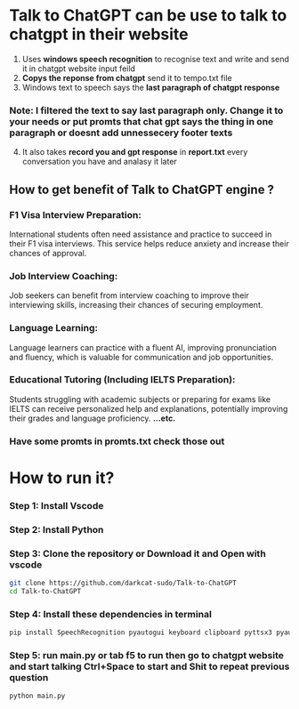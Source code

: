 # Talk to ChatGPT can be use to talk to chatgpt in their website

1. Uses **windows speech recognition** to recognise text and write and send it in chatgpt website input feild
2. **Copys the reponse from chatgpt** send it to tempo.txt file 
3. Windows text to speech says the **last paragraph of chatgpt response**
### Note: I filtered the text to say last paragraph only. Change it to your needs or put promts that chat gpt says the thing in one paragraph or doesnt add unnessecery footer texts
4. It also takes **record you and gpt response** in **report.txt** every conversation you have and analasy it later


## How to get benefit of Talk to ChatGPT engine ? 

### F1 Visa Interview Preparation:
International students often need assistance and practice to succeed in their F1 visa interviews. This service helps reduce anxiety and increase their chances of approval.

### Job Interview Coaching:
Job seekers can benefit from interview coaching to improve their interviewing skills, increasing their chances of securing employment.

### Language Learning:
Language learners can practice with a fluent AI, improving pronunciation and fluency, which is valuable for communication and job opportunities.

### Educational Tutoring (Including IELTS Preparation):
Students struggling with academic subjects or preparing for exams like IELTS can receive personalized help and explanations, potentially improving their grades and language proficiency.
**...etc.**

### Have some promts in promts.txt check those out 

# How to run it?
### Step 1: Install Vscode
### Step 2: Install Python
### Step 3: Clone the repository or Download it and Open with vscode
```bash
git clone https://github.com/darkcat-sudo/Talk-to-ChatGPT
cd Talk-to-ChatGPT
```
### Step 4: Install these dependencies in terminal
```bash
pip install SpeechRecognition pyautogui keyboard clipboard pyttsx3 pyaudio

```
### Step 5: run main.py or tab f5 to run then go to chatgpt website and start talking **Ctrl+Space to start** and **Shit to repeat previous question**
```bash
python main.py
```
